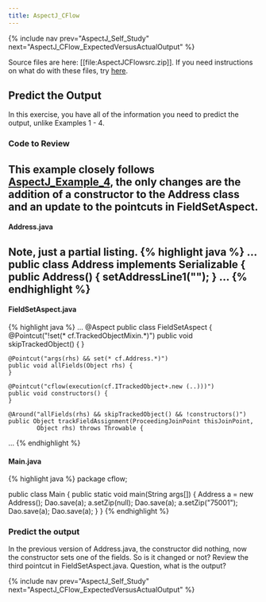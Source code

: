```yaml
---
title: AspectJ_CFlow
---
```

{% include nav prev="AspectJ_Self_Study" next="AspectJ_CFlow_ExpectedVersusActualOutput" %}

Source files are here: [[file:AspectJCFlowsrc.zip]]. If you need instructions on what do with these files, try [here](ExtractingSourceFilesIntoProject).

## Predict the Output
In this exercise, you have all of the information you need to predict the output, unlike Examples 1 - 4.

### Code to Review
 This example closely follows [AspectJ_Example_4](AspectJ_Example_4), the only changes are the addition of a constructor to the Address class and an update to the pointcuts in FieldSetAspect.
----
#### Address.java
Note, just a partial listing.
{% highlight java %}
...
public class Address implements Serializable {
    public Address() {
        setAddressLine1("");
    }
...
{% endhighlight %}
----
#### FieldSetAspect.java
{% highlight java %}
...
@Aspect
public class FieldSetAspect {
    @Pointcut("!set(* cf.TrackedObjectMixin.*)")
    public void skipTrackedObject() {
    }

    @Pointcut("args(rhs) && set(* cf.Address.*)")
    public void allFields(Object rhs) {
    }
    
    @Pointcut("cflow(execution(cf.ITrackedObject+.new (..)))")
    public void constructors() {
    }

    @Around("allFields(rhs) && skipTrackedObject() && !constructors()")
    public Object trackFieldAssignment(ProceedingJoinPoint thisJoinPoint,
            Object rhs) throws Throwable {
...
{% endhighlight %}
#### Main.java
{% highlight java %}
package cflow;

public class Main {
    public static void main(String args[]) {
        Address a = new Address();
        Dao.save(a);
        a.setZip(null);
        Dao.save(a);
        a.setZip("75001");
        Dao.save(a);
        Dao.save(a);
    }
}
{% endhighlight %}
### Predict the output
In the previous version of Address.java, the constructor did nothing, now the constructor sets one of the fields. So is it changed or not? Review the third pointcut in FieldSetAspect.java. Question, what is the output?

{% include nav prev="AspectJ_Self_Study" next="AspectJ_CFlow_ExpectedVersusActualOutput" %}
